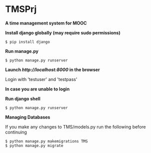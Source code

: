 # TMSPrj
**A time management system for MOOC**

**Install django globally (may require sudo permissions)**
```
$ pip install django
```

**Run manage.py**
```
$ python manage.py runserver
```

**Launch *http://localhost:8000* in the browser**

Login with 'testuser' and 'testpass'

**In case you are unable to login**

**Run django shell**
```
$ python manage.py runserver
```

**Managing Databases**

If you make any changes to TMS/models.py run the following before continuing 
```
$ python manage.py makemigrations TMS
$ python manage.py migrate
```
